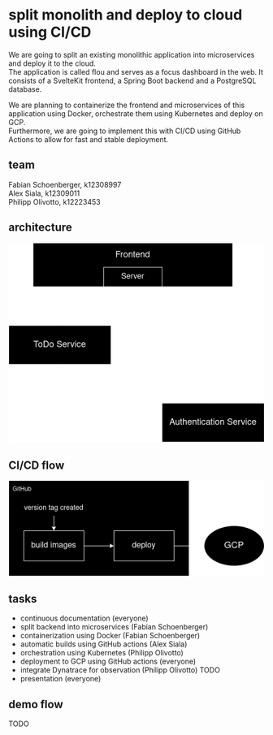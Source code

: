 # split monolith and deploy to cloud using CI/CD

We are going to split an existing monolithic application into microservices and deploy it to the cloud.  
The application is called flou and serves as a focus dashboard in the web. It consists of a SvelteKit frontend, a Spring Boot backend and a PostgreSQL database.

We are planning to containerize the frontend and microservices of this application using Docker, orchestrate them using Kubernetes and deploy on GCP.  
Furthermore, we are going to implement this with CI/CD using GitHub Actions to allow for fast and stable deployment.

## team

Fabian Schoenberger, k12308997  
Alex Siala, k12309011  
Philipp Olivotto, k12223453

## architecture

![architecture](./.markdown/architecture.png)

## CI/CD flow

![CI/CD flow](./.markdown/ci.png)

## tasks

* continuous documentation (everyone)
* split backend into microservices (Fabian Schoenberger)
* containerization using Docker (Fabian Schoenberger)
* automatic builds using GitHub actions (Alex Siala)
* orchestration using Kubernetes (Philipp Olivotto)
* deployment to GCP using GitHub actions (everyone)
* integrate Dynatrace for observation (Philipp Olivotto) TODO
* presentation (everyone)

## demo flow

TODO
